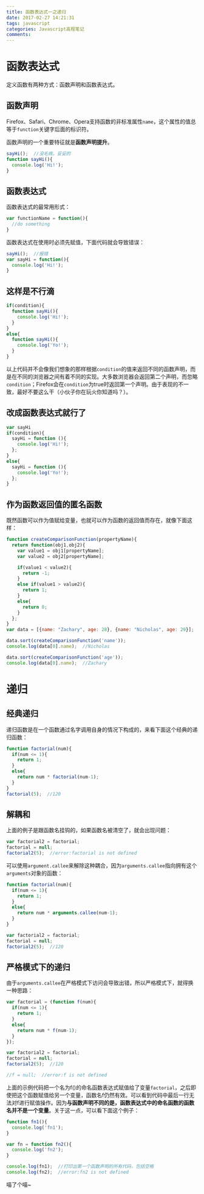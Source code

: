 ```yaml
---
title: 函数表达式一之递归
date: 2017-02-27 14:21:31
tags: javascript
categories: Javascript高程笔记
comments:
---
```

# 函数表达式
定义函数有两种方式：函数声明和函数表达式。

## 函数声明
Firefox、Safari、Chrome、Opera支持函数的非标准属性`name`，这个属性的值总等于`function`关键字后面的标识符。

函数声明的一个重要特征就是**函数声明提升**。

```javascript
sayHi();  //没毛病，妥妥的
function sayHi(){
  console.log('Hi!');
}
```
<!-- more -->
## 函数表达式
函数表达式的最常用形式：

```javascript
var functionName = function(){
  //do something
}
```

函数表达式在使用时必须先赋值，下面代码就会导致错误：

```javascript
sayHi();  //报错
var sayHi = function(){
  console.log('Hi!');
}
```

## 这样是不行滴

```javascript
if(condition){
  function sayHi(){
    console.log('Hi!');
  }
}
else{
  function sayHi(){
    console.log('Yo!');
  }
}
```
以上代码并不会像我们想象的那样根据`condition`的值来返回不同的函数声明，而是在不同的浏览器之间有着不同的实现。大多数浏览器会返回第二个声明，而忽略`condition`；Firefox会在`condition`为true时返回第一个声明。由于表现的不一致，最好不要这么干（小伙子你在玩火你知道吗？）。

## 改成函数表达式就行了

```javascript
var sayHi
if(condition){
  sayHi = function (){
    console.log('Hi!');
  };
}
else{
  sayHi = function (){
    console.log('Yo!');
  };
}
```

## 作为函数返回值的匿名函数
既然函数可以作为值赋给变量，也就可以作为函数的返回值而存在，就像下面这样：

```javascript
function createComparisonFunction(propertyName){
  return function(obj1,obj2){
    var value1 = obj1[propertyName];
    var value2 = obj2[propertyName];

    if(value1 < value2){
      return -1;
    }
    else if(value1 > value2){
      return 1;
    }
    else{
      return 0;
    }
  };
}
var data = [{name: "Zachary", age: 28}, {name: "Nicholas", age: 29}];

data.sort(createComparisonFunction('name'));
console.log(data[0].name);  //Nicholas

data.sort(createComparisonFunction('age'));
console.log(data[0].name);  //Zachary
```

# 递归
## 经典递归
递归函数是在一个函数通过名字调用自身的情况下构成的，来看下面这个经典的递归函数：

```javascript
function factorial(num){
  if(num <= 1){
    return 1;
  }
  else{
    return num * factorial(num-1);
  }
}
factorial(5);  //120
```

## 解耦和
上面的例子是跟函数名挂钩的，如果函数名被清空了，就会出现问题：

```javascript
var factorial2 = factorial;
factorial = null;
factorial2(5);  //error:factorial is not defined
```

可以使用`argument.callee`来解除这种耦合，因为`arguments.callee`指向拥有这个`arguments`对象的函数：

```javascript
function factorial(num){
  if(num <= 1){
    return 1;
  }
  else{
    return num * arguments.callee(num-1);
  }
}

var factorial2 = factorial;
factorial = null;
factorial2(5);  //120
```

## 严格模式下的递归
由于`arguments.callee`在严格模式下访问会导致出错，所以严格模式下，就得换一种思路：

```javascript
var factorial = (function f(num){
  if(num <= 1){
    return 1;
  }
  else{
    return num * f(num-1);
  }
});

var factorial2 = factorial;
factorial = null;
factorial2(5);  //120

//f = null;  //error:f is not defined
```

上面的示例代码把一个名为f()的命名函数表达式赋值给了变量`factorial`，之后即使把这个函数赋值给另一个变量，函数名f仍然有效。可以看到代码中最后一行无法对f进行赋值操作。因为**与函数声明不同的是，函数表达式中的命名函数的函数名并不是一个变量**。关于这一点，可以看下面这个例子：

```javascript
function fn1(){
  console.log('fn1');
}

var fn = function fn2(){
  console.log('fn2');
}

console.log(fn1);  //打印出第一个函数声明的所有代码，包括空格
console.log(fn2);  //error:fn2 is not defined
```

喵了个喵~




<!-- more -->